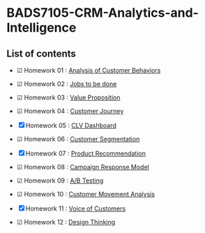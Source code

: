 # **BADS7105-CRM-Analytics-and-Intelligence**

## **List of contents**

- &#x2611; Homework 01 : [Analysis of Customer Behaviors](https://github.com/theptat002/BADS7105-CRM-Analytics-and-Intelligence/tree/main/Homework%2001)

- &#x2611; Homework 02 : [Jobs to be done](https://github.com/theptat002/BADS7105-CRM-Analytics-and-Intelligence/tree/main/Homework%2002)

- &#x2611; Homework 03 : [Value Proposition](https://github.com/theptat002/BADS7105-CRM-Analytics-and-Intelligence/tree/main/Homework%2003)

- &#x2611; Homework 04 : [Customer Journey](https://github.com/theptat002/BADS7105-CRM-Analytics-and-Intelligence/tree/main/Homework%2004)

- &#x2612; Homework 05 : [CLV Dashboard](https://github.com/theptat002/BADS7105-CRM-Analytics-and-Intelligence/tree/main/Homework%2005)

- &#x2611; Homework 06 : [Customer Segmentation](https://github.com/theptat002/BADS7105-CRM-Analytics-and-Intelligence/tree/main/Homework%2006)

- &#x2612; Homework 07 : [Product Recommendation](https://github.com/theptat002/BADS7105-CRM-Analytics-and-Intelligence/tree/main/Homework%2007)

- &#x2611; Homework 08 : [Campaign Response Model](https://github.com/theptat002/BADS7105-CRM-Analytics-and-Intelligence/tree/main/Homework%2008)

- &#x2611; Homework 09 : [A/B Testing](https://github.com/theptat002/BADS7105-CRM-Analytics-and-Intelligence/tree/main/Homework%2009)

- &#x2611; Homework 10 : [Customer Movement Analysis](https://github.com/theptat002/BADS7105-CRM-Analytics-and-Intelligence/tree/main/Homework%2010)

- &#x2612; Homework 11 : [Voice of Customers](https://github.com/theptat002/BADS7105-CRM-Analytics-and-Intelligence/tree/main/Homework%2011)

- &#x2611; Homework 12 : [Design Thinking](https://github.com/theptat002/BADS7105-CRM-Analytics-and-Intelligence/tree/main/Homework%2012)
